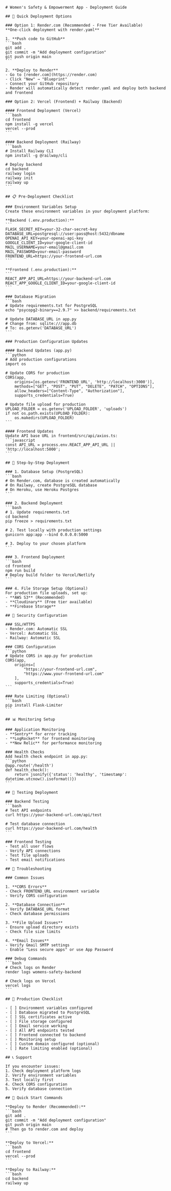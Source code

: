     # Women's Safety & Empowerment App - Deployment Guide

    ## 🚀 Quick Deployment Options

    ### Option 1: Render.com (Recommended - Free Tier Available)
    **One-click deployment with render.yaml**

    1. **Push code to GitHub**
    ```bash
    git add .
    git commit -m "Add deployment configuration"
    git push origin main
    ```

    2. **Deploy to Render**
    - Go to [render.com](https://render.com)
    - Click "New" → "Blueprint"
    - Connect your GitHub repository
    - Render will automatically detect render.yaml and deploy both backend and frontend

    ### Option 2: Vercel (Frontend) + Railway (Backend)

    #### Frontend Deployment (Vercel)
    ```bash
    cd frontend
    npm install -g vercel
    vercel --prod
    ```

    #### Backend Deployment (Railway)
    ```bash
    # Install Railway CLI
    npm install -g @railway/cli

    # Deploy backend
    cd backend
    railway login
    railway init
    railway up
    ```

    ## 📋 Pre-Deployment Checklist

    ### Environment Variables Setup
    Create these environment variables in your deployment platform:

    **Backend (.env.production):**
    ```
    FLASK_SECRET_KEY=your-32-char-secret-key
    DATABASE_URL=postgresql://user:pass@host:5432/dbname
    OPENAI_API_KEY=your-openai-api-key
    GOOGLE_CLIENT_ID=your-google-client-id
    MAIL_USERNAME=your-email@gmail.com
    MAIL_PASSWORD=your-email-password
    FRONTEND_URL=https://your-frontend-url.com
    ```

    **Frontend (.env.production):**
    ```
    REACT_APP_API_URL=https://your-backend-url.com
    REACT_APP_GOOGLE_CLIENT_ID=your-google-client-id
    ```

    ### Database Migration
    ```bash
    # Update requirements.txt for PostgreSQL
    echo "psycopg2-binary==2.9.7" >> backend/requirements.txt

    # Update DATABASE_URL in app.py
    # Change from: sqlite:///app.db
    # To: os.getenv('DATABASE_URL')
    ```

    ### Production Configuration Updates

    #### Backend Updates (app.py)
    ```python
    # Add production configurations
    import os

    # Update CORS for production
    CORS(app, 
        origins=[os.getenv('FRONTEND_URL', 'http://localhost:3000')],
        methods=["GET", "POST", "PUT", "DELETE", "PATCH", "OPTIONS"],
        allow_headers=["Content-Type", "Authorization"],
        supports_credentials=True)

    # Update file upload for production
    UPLOAD_FOLDER = os.getenv('UPLOAD_FOLDER', 'uploads')
    if not os.path.exists(UPLOAD_FOLDER):
        os.makedirs(UPLOAD_FOLDER)
    ```

    #### Frontend Updates
    Update API base URL in frontend/src/api/axios.ts:
    ```javascript
    const API_URL = process.env.REACT_APP_API_URL || 'http://localhost:5000';
    ```

    ## 🔧 Step-by-Step Deployment

    ### 1. Database Setup (PostgreSQL)
    ```bash
    # On Render.com, database is created automatically
    # On Railway, create PostgreSQL database
    # On Heroku, use Heroku Postgres
    ```

    ### 2. Backend Deployment
    ```bash
    # 1. Update requirements.txt
    cd backend
    pip freeze > requirements.txt

    # 2. Test locally with production settings
    gunicorn app:app --bind 0.0.0.0:5000

    # 3. Deploy to your chosen platform
    ```

    ### 3. Frontend Deployment
    ```bash
    cd frontend
    npm run build
    # Deploy build folder to Vercel/Netlify
    ```

    ### 4. File Storage Setup (Optional)
    For production file uploads, set up:
    - **AWS S3** (Recommended)
    - **Cloudinary** (Free tier available)
    - **Firebase Storage**

    ## 🔐 Security Configuration

    ### SSL/HTTPS
    - Render.com: Automatic SSL
    - Vercel: Automatic SSL
    - Railway: Automatic SSL

    ### CORS Configuration
    ```python
    # Update CORS in app.py for production
    CORS(app, 
        origins=[
            "https://your-frontend-url.com",
            "https://www.your-frontend-url.com"
        ],
        supports_credentials=True)
    ```

    ### Rate Limiting (Optional)
    ```bash
    pip install Flask-Limiter
    ```

    ## 📊 Monitoring Setup

    ### Application Monitoring
    - **Sentry** for error tracking
    - **LogRocket** for frontend monitoring
    - **New Relic** for performance monitoring

    ### Health Checks
    Add health check endpoint in app.py:
    ```python
    @app.route('/health')
    def health_check():
        return jsonify({'status': 'healthy', 'timestamp': datetime.utcnow().isoformat()})
    ```

    ## 🧪 Testing Deployment

    ### Backend Testing
    ```bash
    # Test API endpoints
    curl https://your-backend-url.com/api/test

    # Test database connection
    curl https://your-backend-url.com/health
    ```

    ### Frontend Testing
    - Test all user flows
    - Verify API connections
    - Test file uploads
    - Test email notifications

    ## 🚨 Troubleshooting

    ### Common Issues

    1. **CORS Errors**
    - Check FRONTEND_URL environment variable
    - Verify CORS configuration

    2. **Database Connection**
    - Verify DATABASE_URL format
    - Check database permissions

    3. **File Upload Issues**
    - Ensure upload directory exists
    - Check file size limits

    4. **Email Issues**
    - Verify Gmail SMTP settings
    - Enable "Less secure apps" or use App Password

    ### Debug Commands
    ```bash
    # Check logs on Render
    render logs womens-safety-backend

    # Check logs on Vercel
    vercel logs
    ```

    ## 🎯 Production Checklist

    - [ ] Environment variables configured
    - [ ] Database migrated to PostgreSQL
    - [ ] SSL certificates active
    - [ ] File storage configured
    - [ ] Email service working
    - [ ] All API endpoints tested
    - [ ] Frontend connected to backend
    - [ ] Monitoring setup
    - [ ] Custom domain configured (optional)
    - [ ] Rate limiting enabled (optional)

    ## 📞 Support

    If you encounter issues:
    1. Check deployment platform logs
    2. Verify environment variables
    3. Test locally first
    4. Check CORS configuration
    5. Verify database connection

    ## 🚀 Quick Start Commands

    **Deploy to Render (Recommended):**
    ```bash
    git add .
    git commit -m "Add deployment configuration"
    git push origin main
    # Then go to render.com and deploy
    ```

    **Deploy to Vercel:**
    ```bash
    cd frontend
    vercel --prod
    ```

    **Deploy to Railway:**
    ```bash
    cd backend
    railway up
